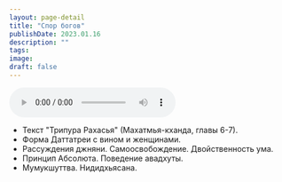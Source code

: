 ```yaml
---
layout: page-detail
title: "Спор богов"
publishDate: 2023.01.16
description: ""
tags:
image:
draft: false
---
```


<audio title="2023.01.16 - Спор богов.mp3" src="https://filer-api.advayta.org/v1.0/public/files/75819" controls=""></audio>

* Текст "Трипура Рахасья" (Махатмья-кханда, главы 6-7).
* Форма Даттатреи с вином и женщинами.
* Рассуждения джняни. Самоосвобождение. Двойственность ума.
* Принцип Абсолюта. Поведение авадхуты.
* Мумукшуттва. Нидидхьясана.

  

